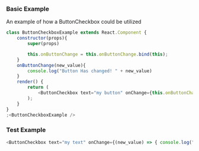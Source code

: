 ### Basic Example
An example of how a ButtonCheckbox could be utilized

```js
class ButtonCheckboxExample extends React.Component {
	constructor(props){
		super(props)

		this.onButtonChange = this.onButtonChange.bind(this);
	}
	onButtonChange(new_value){
		console.log("Button Has changed! " + new_value)
	}
	render() {
		return (
			<ButtonCheckbox text="my button" onChange={this.onButtonChange} />
		);
	}
}
;<ButtonCheckboxExample />
```

### Test Example
```js
<ButtonCheckbox text="my text" onChange={(new_value) => { console.log("Changed! " + new_value) } } />
```